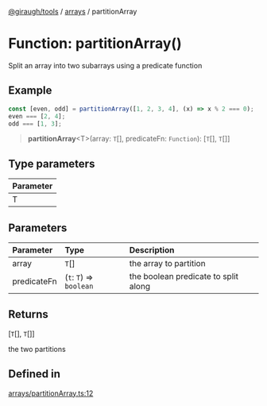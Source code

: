 [@giraugh/tools](../../modules.md) / [arrays](../arrays.md) / partitionArray

# Function: partitionArray()

Split an array into two subarrays using a predicate function

## Example

```ts
const [even, odd] = partitionArray([1, 2, 3, 4], (x) => x % 2 === 0);
even === [2, 4];
odd === [1, 3];
```

> **partitionArray**\<T\>(array: `T`[], predicateFn: `Function`): [`T`[], `T`[]]

## Type parameters

| Parameter |
| :-------- |
| T         |

## Parameters

| Parameter   | Type                    | Description                          |
| :---------- | :---------------------- | :----------------------------------- |
| array       | `T`[]                   | the array to partition               |
| predicateFn | (`t`: `T`) => `boolean` | the boolean predicate to split along |

## Returns

[`T`[], `T`[]]

the two partitions

## Defined in

[arrays/partitionArray.ts:12](https://github.com/giraugh/tools/blob/a6c3d4a/lib/arrays/partitionArray.ts#L12)
